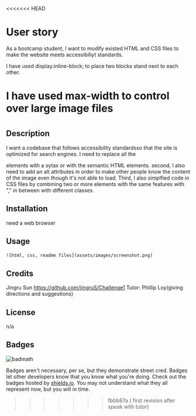 <<<<<<< HEAD
# User story
As a bootcamp student, I want to modify existed HTML and CSS files to make the website meets 
accessibiliyt standards.

I have used display:inline-block; to place two blocks stand next to each other. 

I have used max-width to control over large image files
=======
# <challenge1>

## Description
I want a codebase that follows accessibility standardsso that the site is optimized for search engines.
I need to replace all the <div> elements with a sytax or with the semantic HTML elements. second, I also need to add an alt attributes in order to make other people know the content of the image even though it's not able to load. Third, I also simplfied code in CSS files by combining two or more elements with the same features with "," in between with different classes. 


## Installation

need a web browser

## Usage


    ![html, css, readme files](assets/images/screenshot.png)

## Credits
Jingru Sun https://github.com/jingruS/Challenge1
Tutor: Phillip Loy(giving directions and suggestions)

## License
n/a

## Badges

![badmath](https://img.shields.io/github/languages/top/lernantino/badmath)

Badges aren't necessary, per se, but they demonstrate street cred. Badges let other developers know that you know what you're doing. Check out the badges hosted by [shields.io](https://shields.io/). You may not understand what they all represent now, but you will in time.




>>>>>>> fbbb87a ( first revision after speak with tutor)
